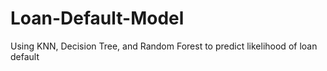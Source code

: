 # Loan-Default-Model
Using KNN, Decision Tree, and Random Forest to predict likelihood of loan default 
